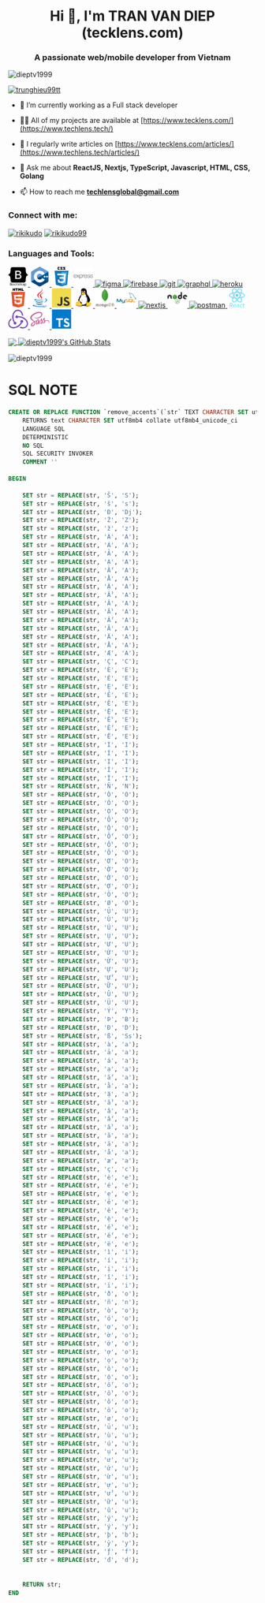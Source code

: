<h1 align="center">Hi 👋, I'm TRAN VAN DIEP (tecklens.com)</h1>
<h3 align="center">A passionate web/mobile developer from Vietnam</h3>

<p align="left"> <img src="https://komarev.com/ghpvc/?username=dieptv1999&label=Profile%20views&color=0e75b6&style=flat" alt="dieptv1999" /> </p>

<p align="left"> <a href="https://github.com/ryo-ma/github-profile-trophy"><img src="https://github-profile-trophy.vercel.app/?username=dieptv1999" alt="trunghieu99tt" /></a> </p>

- 🌱 I’m currently working as a Full stack developer

- 👨‍💻 All of my projects are available at [https://www.tecklens.com/](https://www.techlens.tech/)

- 📝 I regularly write articles on [https://www.tecklens.com/articles/](https://www.techlens.tech/articles/)

- 💬 Ask me about **ReactJS, Nextjs, TypeScript, Javascript, HTML, CSS, Golang**

- 📫 How to reach me **techlensglobal@gmail.com**

<h3 align="left">Connect with me:</h3>
<p align="left">
<a href="https://www.linkedin.com/in/techlens/" target="blank"><img align="center" src="https://raw.githubusercontent.com/rahuldkjain/github-profile-readme-generator/master/src/images/icons/Social/linked-in-alt.svg" alt="rikikudo" height="30" width="40" /></a>
<a href="https://www.facebook.com/diep.tv99" target="blank"><img align="center" src="https://raw.githubusercontent.com/rahuldkjain/github-profile-readme-generator/master/src/images/icons/Social/facebook.svg" alt="rikikudo99" height="30" width="40" /></a>
</p>

<h3 align="left">Languages and Tools:</h3>
<p align="left"> 
  <a href="https://getbootstrap.com" target="_blank"> <img src="https://raw.githubusercontent.com/devicons/devicon/master/icons/bootstrap/bootstrap-plain-wordmark.svg" alt="bootstrap" width="40" height="40"/> </a>
 <a href="https://www.w3schools.com/cpp/" target="_blank"> <img src="https://raw.githubusercontent.com/devicons/devicon/master/icons/cplusplus/cplusplus-original.svg" alt="cplusplus" width="40" height="40"/> </a>
 <a href="https://www.w3schools.com/css/" target="_blank"> <img src="https://raw.githubusercontent.com/devicons/devicon/master/icons/css3/css3-original-wordmark.svg" alt="css3" width="40" height="40"/> </a>
 <a href="https://expressjs.com" target="_blank"> <img src="https://raw.githubusercontent.com/devicons/devicon/master/icons/express/express-original-wordmark.svg" alt="express" width="40" height="40"/> </a> 
  <a href="https://www.figma.com/" target="_blank"> <img src="https://www.vectorlogo.zone/logos/figma/figma-icon.svg" alt="figma" width="40" height="40"/> </a> <a href="https://firebase.google.com/" target="_blank"> <img src="https://www.vectorlogo.zone/logos/firebase/firebase-icon.svg" alt="firebase" width="40" height="40"/> </a> <a href="https://git-scm.com/" target="_blank"> <img src="https://www.vectorlogo.zone/logos/git-scm/git-scm-icon.svg" alt="git" width="40" height="40"/> </a> <a href="https://graphql.org" target="_blank"> <img src="https://www.vectorlogo.zone/logos/graphql/graphql-icon.svg" alt="graphql" width="40" height="40"/> </a> <a href="https://heroku.com" target="_blank"> <img src="https://www.vectorlogo.zone/logos/heroku/heroku-icon.svg" alt="heroku" width="40" height="40"/> </a> <a href="https://www.w3.org/html/" target="_blank"> <img src="https://raw.githubusercontent.com/devicons/devicon/master/icons/html5/html5-original-wordmark.svg" alt="html5" width="40" height="40"/> </a> <a href="https://www.java.com" target="_blank"> <img src="https://raw.githubusercontent.com/devicons/devicon/master/icons/java/java-original.svg" alt="java" width="40" height="40"/> </a> <a href="https://developer.mozilla.org/en-US/docs/Web/JavaScript" target="_blank"> <img src="https://raw.githubusercontent.com/devicons/devicon/master/icons/javascript/javascript-original.svg" alt="javascript" width="40" height="40"/> </a> <a href="https://www.linux.org/" target="_blank"> <img src="https://raw.githubusercontent.com/devicons/devicon/master/icons/linux/linux-original.svg" alt="linux" width="40" height="40"/> </a> <a href="https://www.mongodb.com/" target="_blank"> <img src="https://raw.githubusercontent.com/devicons/devicon/master/icons/mongodb/mongodb-original-wordmark.svg" alt="mongodb" width="40" height="40"/> </a> <a href="https://www.mysql.com/" target="_blank"> <img src="https://raw.githubusercontent.com/devicons/devicon/master/icons/mysql/mysql-original-wordmark.svg" alt="mysql" width="40" height="40"/> </a> 
  <a href="https://nextjs.org/" target="_blank"> <img src="https://seeklogo.com/images/N/next-js-logo-8FCFF51DD2-seeklogo.com.png" alt="nextjs" width="40" height="40"/> </a> 
  <a href="https://nodejs.org" target="_blank"> <img src="https://raw.githubusercontent.com/devicons/devicon/master/icons/nodejs/nodejs-original-wordmark.svg" alt="nodejs" width="40" height="40"/> </a> <a href="https://postman.com" target="_blank"> <img src="https://www.vectorlogo.zone/logos/getpostman/getpostman-icon.svg" alt="postman" width="40" height="40"/> </a> <a href="https://reactjs.org/" target="_blank"> <img src="https://raw.githubusercontent.com/devicons/devicon/master/icons/react/react-original-wordmark.svg" alt="react" width="40" height="40"/> </a> <a href="https://redux.js.org" target="_blank"> <img src="https://raw.githubusercontent.com/devicons/devicon/master/icons/redux/redux-original.svg" alt="redux" width="40" height="40"/> </a> <a href="https://sass-lang.com" target="_blank"> <img src="https://raw.githubusercontent.com/devicons/devicon/master/icons/sass/sass-original.svg" alt="sass" width="40" height="40"/> </a> <a href="https://www.typescriptlang.org/" target="_blank"> <img src="https://raw.githubusercontent.com/devicons/devicon/master/icons/typescript/typescript-original.svg" alt="typescript" width="40" height="40"/> </a> 
</p>

<a href="https://github.com/dieptv1999/dieptv1999">
  <img align="center" src="https://github-readme-stats.vercel.app/api/top-langs/?username=dieptv1999&hide=html,css&title_color=ffffff&text_color=c9cacc&icon_color=2bbc8a&bg_color=1d1f21" />
</a>
<a href="https://github.com/dieptv1999/dieptv1999">
  <img align="center" src="https://github-readme-stats.vercel.app/api?username=dieptv1999&show_icons=true&line_height=27&count_private=true&title_color=ffffff&text_color=c9cacc&icon_color=2bbc8a&bg_color=1d1f21" alt="dieptv1999's GitHub Stats" />
</a>

<p><img align="center" src="https://github-readme-streak-stats.herokuapp.com/?user=dieptv1999&" alt="dieptv1999" /></p>

# SQL NOTE
```sql
CREATE OR REPLACE FUNCTION `remove_accents`(`str` TEXT CHARACTER SET utf8mb4 collate utf8mb4_unicode_ci )
    RETURNS text CHARACTER SET utf8mb4 collate utf8mb4_unicode_ci
    LANGUAGE SQL
    DETERMINISTIC
    NO SQL
    SQL SECURITY INVOKER
    COMMENT ''

BEGIN

    SET str = REPLACE(str, 'Š', 'S');
    SET str = REPLACE(str, 'š', 's');
    SET str = REPLACE(str, 'Ð', 'Dj');
    SET str = REPLACE(str, 'Ž', 'Z');
    SET str = REPLACE(str, 'ž', 'z');
    SET str = REPLACE(str, 'À', 'A');
    SET str = REPLACE(str, 'Á', 'A');
    SET str = REPLACE(str, 'Ả', 'A');
    SET str = REPLACE(str, 'Ạ', 'A');
    SET str = REPLACE(str, 'Ắ', 'A');
    SET str = REPLACE(str, 'Ằ', 'A');
    SET str = REPLACE(str, 'Ặ', 'A');
    SET str = REPLACE(str, 'Ẳ', 'A');
    SET str = REPLACE(str, 'Â', 'A');
    SET str = REPLACE(str, 'Ầ', 'A');
    SET str = REPLACE(str, 'Ấ', 'A');
    SET str = REPLACE(str, 'Ã', 'A');
    SET str = REPLACE(str, 'Ä', 'A');
    SET str = REPLACE(str, 'Å', 'A');
    SET str = REPLACE(str, 'Æ', 'A');
    SET str = REPLACE(str, 'Ç', 'C');
    SET str = REPLACE(str, 'È', 'E');
    SET str = REPLACE(str, 'É', 'E');
    SET str = REPLACE(str, 'Ẹ', 'E');
    SET str = REPLACE(str, 'Ẻ', 'E');
    SET str = REPLACE(str, 'Ê', 'E');
    SET str = REPLACE(str, 'Ệ', 'E');
    SET str = REPLACE(str, 'Ề', 'E');
    SET str = REPLACE(str, 'Ế', 'E');
    SET str = REPLACE(str, 'Ë', 'E');
    SET str = REPLACE(str, 'Ì', 'I');
    SET str = REPLACE(str, 'Í', 'I');
    SET str = REPLACE(str, 'Ị', 'I');
    SET str = REPLACE(str, 'Î', 'I');
    SET str = REPLACE(str, 'Ï', 'I');
    SET str = REPLACE(str, 'Ñ', 'N');
    SET str = REPLACE(str, 'Ò', 'O');
    SET str = REPLACE(str, 'Ó', 'O');
    SET str = REPLACE(str, 'Ọ', 'O');
    SET str = REPLACE(str, 'Ô', 'O');
    SET str = REPLACE(str, 'Ộ', 'O');
    SET str = REPLACE(str, 'Ố', 'O');
    SET str = REPLACE(str, 'Ồ', 'O');
    SET str = REPLACE(str, 'Õ', 'O');
    SET str = REPLACE(str, 'Ơ', 'O');
    SET str = REPLACE(str, 'Ờ', 'O');
    SET str = REPLACE(str, 'Ớ', 'O');
    SET str = REPLACE(str, 'Ợ', 'O');
    SET str = REPLACE(str, 'Ö', 'O');
    SET str = REPLACE(str, 'Ø', 'O');
    SET str = REPLACE(str, 'Ủ', 'U');
    SET str = REPLACE(str, 'Ù', 'U');
    SET str = REPLACE(str, 'Ú', 'U');
    SET str = REPLACE(str, 'Ụ', 'U');
    SET str = REPLACE(str, 'Ư', 'U');
    SET str = REPLACE(str, 'Ứ', 'U');
    SET str = REPLACE(str, 'Ừ', 'U');
    SET str = REPLACE(str, 'Ự', 'U');
    SET str = REPLACE(str, 'Ử', 'U');
    SET str = REPLACE(str, 'Ữ', 'U');
    SET str = REPLACE(str, 'Û', 'U');
    SET str = REPLACE(str, 'Ü', 'U');
    SET str = REPLACE(str, 'Ý', 'Y');
    SET str = REPLACE(str, 'Þ', 'B');
    SET str = REPLACE(str, 'Đ', 'D');
    SET str = REPLACE(str, 'ß', 'Ss');
    SET str = REPLACE(str, 'à', 'a');
    SET str = REPLACE(str, 'ả', 'a');
    SET str = REPLACE(str, 'á', 'a');
    SET str = REPLACE(str, 'ạ', 'a');
    SET str = REPLACE(str, 'ắ', 'a');
    SET str = REPLACE(str, 'ằ', 'a');
    SET str = REPLACE(str, 'ặ', 'a');
    SET str = REPLACE(str, 'ẳ', 'a');
    SET str = REPLACE(str, 'â', 'a');
    SET str = REPLACE(str, 'ấ', 'a');
    SET str = REPLACE(str, 'ầ', 'a');
    SET str = REPLACE(str, 'ã', 'a');
    SET str = REPLACE(str, 'ä', 'a');
    SET str = REPLACE(str, 'å', 'a');
    SET str = REPLACE(str, 'æ', 'a');
    SET str = REPLACE(str, 'ç', 'c');
    SET str = REPLACE(str, 'è', 'e');
    SET str = REPLACE(str, 'é', 'e');
    SET str = REPLACE(str, 'ẹ', 'e');
    SET str = REPLACE(str, 'ẻ', 'e');
    SET str = REPLACE(str, 'ê', 'e');
    SET str = REPLACE(str, 'ệ', 'e');
    SET str = REPLACE(str, 'ề', 'e');
    SET str = REPLACE(str, 'ế', 'e');
    SET str = REPLACE(str, 'ë', 'e');
    SET str = REPLACE(str, 'ì', 'i');
    SET str = REPLACE(str, 'í', 'i');
    SET str = REPLACE(str, 'ị', 'i');
    SET str = REPLACE(str, 'î', 'i');
    SET str = REPLACE(str, 'ï', 'i');
    SET str = REPLACE(str, 'ð', 'o');
    SET str = REPLACE(str, 'ñ', 'n');
    SET str = REPLACE(str, 'ò', 'o');
    SET str = REPLACE(str, 'ó', 'o');
    SET str = REPLACE(str, 'ơ', 'o');
    SET str = REPLACE(str, 'ờ', 'o');
    SET str = REPLACE(str, 'ớ', 'o');
    SET str = REPLACE(str, 'ợ', 'o');
    SET str = REPLACE(str, 'ọ', 'o');
    SET str = REPLACE(str, 'ô', 'o');
    SET str = REPLACE(str, 'ộ', 'o');
    SET str = REPLACE(str, 'ố', 'o');
    SET str = REPLACE(str, 'ồ', 'o');
    SET str = REPLACE(str, 'õ', 'o');
    SET str = REPLACE(str, 'ö', 'o');
    SET str = REPLACE(str, 'ø', 'o');
    SET str = REPLACE(str, 'ủ', 'u');
    SET str = REPLACE(str, 'ù', 'u');
    SET str = REPLACE(str, 'ú', 'u');
    SET str = REPLACE(str, 'ụ', 'u');
    SET str = REPLACE(str, 'ư', 'u');
    SET str = REPLACE(str, 'ứ', 'u');
    SET str = REPLACE(str, 'ừ', 'u');
    SET str = REPLACE(str, 'ự', 'u');
    SET str = REPLACE(str, 'ử', 'u');
    SET str = REPLACE(str, 'ữ', 'u');
    SET str = REPLACE(str, 'û', 'u');
    SET str = REPLACE(str, 'ý', 'y');
    SET str = REPLACE(str, 'ý', 'y');
    SET str = REPLACE(str, 'þ', 'b');
    SET str = REPLACE(str, 'ÿ', 'y');
    SET str = REPLACE(str, 'ƒ', 'f');
    SET str = REPLACE(str, 'đ', 'd');


    RETURN str;
END
```
